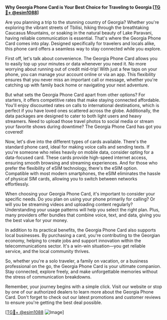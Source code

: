 **Why Georgia Phone Card is Your Best Choice for Traveling to Georgia [[TG💪+ @esim1088](https://t.me/s/esim1088)]**

Are you planning a trip to the stunning country of Georgia? Whether you're exploring the vibrant streets of Tbilisi, hiking through the breathtaking Caucasus Mountains, or soaking in the natural beauty of Lake Paravani, having reliable communication is essential. That's where the Georgia Phone Card comes into play. Designed specifically for travelers and locals alike, this phone card offers a seamless way to stay connected while you explore.

First off, let's talk about convenience. The Georgia Phone Card allows you to easily top up your minutes or data whenever you need it. No more worrying about running out of credit mid-trip! With just a few taps on your phone, you can manage your account online or via an app. This flexibility ensures that you never miss an important call or message, whether you're catching up with family back home or navigating your next adventure.

But what sets the Georgia Phone Card apart from other options? For starters, it offers competitive rates that make staying connected affordable. You'll enjoy discounted rates on calls to international destinations, which is perfect if you have loved ones scattered across the globe. Additionally, the data packages are designed to cater to both light users and heavy streamers. Need to upload those travel photos to social media or stream your favorite shows during downtime? The Georgia Phone Card has got you covered!

Now, let's dive into the different types of cards available. There's the standard phone card, ideal for making voice calls and sending texts. If you're someone who relies heavily on mobile data, consider opting for a data-focused card. These cards provide high-speed internet access, ensuring smooth browsing and streaming experiences. And for those who prefer the flexibility of eSIM technology, there's the eSIM option. Compatible with most modern smartphones, the eSIM eliminates the hassle of physical SIM cards, allowing you to switch between networks effortlessly.

When choosing your Georgia Phone Card, it's important to consider your specific needs. Do you plan on using your phone primarily for calling? Or will you be streaming videos and uploading content regularly? Understanding your usage patterns will help you select the right plan. Plus, many providers offer bundles that combine voice, text, and data, giving you the best value for your money.

In addition to its practical benefits, the Georgia Phone Card also supports local businesses. By purchasing a card, you're contributing to the Georgian economy, helping to create jobs and support innovation within the telecommunications sector. It's a win-win situation—you get reliable service, and the local community thrives.

So, whether you're a solo traveler, a family on vacation, or a business professional on the go, the Georgia Phone Card is your ultimate companion. Stay connected, explore freely, and make unforgettable memories without the stress of communication breakdowns.

Remember, your journey begins with a simple click. Visit our website or stop by one of our authorized dealers to learn more about the Georgia Phone Card. Don't forget to check out our latest promotions and customer reviews to ensure you're getting the best deal possible.

[[TG💪+ @esim1088](https://t.me/s/esim1088) ![Image](https://i.postimg.cc/Y0z9fWf4/image.png)]